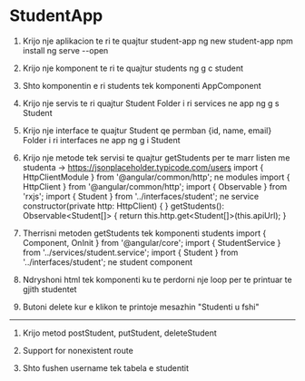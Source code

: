 # StudentApp
1. Krijo nje aplikacion te ri te quajtur student-app
ng new student-app
npm install
ng serve --open

2. Krijo nje komponent te ri te quajtur students
ng g c student

3.  Shto  komponentin e ri students tek komponenti AppComponent
 <app-student></app-student>

6. Krijo nje servis te ri quajtur Student
Folder i ri services ne app
ng g s Student 

7. Krijo nje interface te quajtur Student qe permban {id, name, email}
Folder i ri interfaces ne app
ng g i Student

8. Krijo nje metode tek servisi te quajtur getStudents per te marr listen me studenta -> https://jsonplaceholder.typicode.com/users
import { HttpClientModule } from '@angular/common/http'; ne modules
import { HttpClient } from '@angular/common/http';
import { Observable } from 'rxjs';
import { Student } from '../interfaces/student'; ne service
constructor(private http: HttpClient) { }
  getStudents(): Observable<Student[]> {
    return this.http.get<Student[]>(this.apiUrl);
  }

9. Therrisni metoden getStudents tek komponenti students
import { Component, OnInit } from '@angular/core';
import { StudentService } from '../services/student.service';
import { Student } from '../interfaces/student'; ne student component

10. Ndryshoni html tek komponenti ku te perdorni nje loop per te printuar te gjith studentet

11. Butoni delete kur e klikon te printoje mesazhin "Studenti u fshi"
 
-------------------------------------------------------------------------------------
1. Krijo metod postStudent, putStudent, deleteStudent

2. Support for nonexistent route

3. Shto fushen username tek tabela e studentit